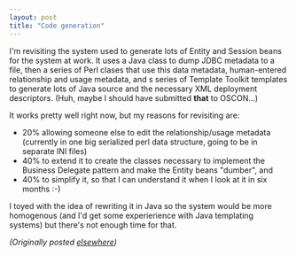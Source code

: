 ```yaml
---
layout: post
title: "Code generation"
---
```




<p>I'm revisiting the system used to generate lots of Entity and Session beans for the system at work. It uses a Java class to dump JDBC metadata to a file, then a series of Perl clases that use this data metadata, human-entered relationship and usage metadata, and s series of Template Toolkit templates to generate lots of Java source and the necessary XML deployment descriptors. (Huh, maybe I should have submitted <b>that</b> to OSCON...)</p>

<p>It works pretty well right now, but my reasons for revisiting are:</p>

<ul>
  <li>20% allowing someone else to edit the relationship/usage metadata (currently in one big serialized perl data structure, going to be in separate INI files)</li>
  <li>40% to extend it to create the classes necessary to implement the Business Delegate pattern and make the Entity beans "dumber", and</li>
  <li>40% to simplify it, so that I can understand it when I look at it in six months :-)</li>
</ul>

<p>I toyed with the idea of rewriting it in Java so the system would be more homogenous (and I'd get some experierience with Java templating systems) but there's not enough time for that.</p>


<p><em>(Originally posted <a href="http://use.perl.org/~lachoy/journal/3666">elsewhere</a>)</em></p>


